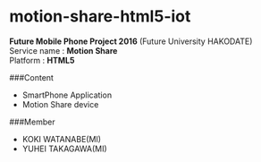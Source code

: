 # motion-share-html5-iot
**Future Mobile Phone Project 2016** (Future University HAKODATE)  
Service name : **Motion Share**  
Platform : **HTML5**  

###Content  
* SmartPhone Application  
* Motion Share device  

###Member  
* KOKI WATANABE(MI)  
* YUHEI TAKAGAWA(MI)  

